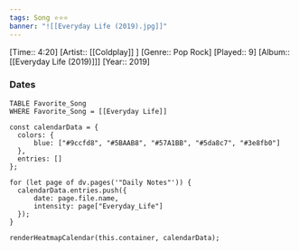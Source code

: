 ```yaml
---
tags: Song ⭐⭐⭐ 
banner: "![[Everyday Life (2019).jpg]]"
---
```

[Time:: 4:20]
[Artist:: [[Coldplay]] ]
[Genre:: Pop Rock]
[Played:: 9]
[Album:: [[Everyday Life (2019)]]]
[Year:: 2019]
### Dates
````dataview
TABLE Favorite_Song
WHERE Favorite_Song = [[Everyday Life]]
````

  ```dataviewjs
const calendarData = { 
	colors: { 
		blue: ["#9ccfd8", "#5BAAB8", "#57A1BB", "#5da8c7", "#3e8fb0"] 
	}, 
	entries: [] 
}; 

for (let page of dv.pages('"Daily Notes"')) { 
	calendarData.entries.push({ 
		date: page.file.name, 
		intensity: page["Everyday_Life"]
	}); 
} 

renderHeatmapCalendar(this.container, calendarData);
```
